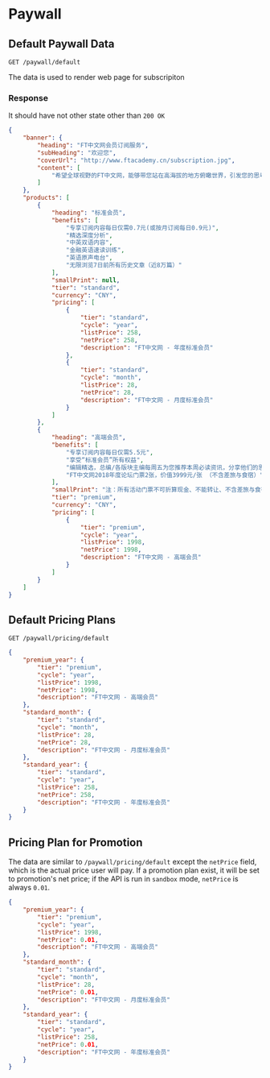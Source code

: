 # Paywall

## Default Paywall Data

    GET /paywall/default

The data is used to render web page for subscripiton

### Response

It should have not other state other than `200 OK`

```json
{
    "banner": {
        "heading": "FT中文网会员订阅服务",
        "subHeading": "欢迎您",
        "coverUrl": "http://www.ftacademy.cn/subscription.jpg",
        "content": [
            "希望全球视野的FT中文网，能够带您站在高海拔的地方俯瞰世界，引发您的思考，从不同的角度看到不一样的事物，见他人之未见！"
        ]
    },
    "products": [
        {
            "heading": "标准会员",
            "benefits": [
                "专享订阅内容每日仅需0.7元(或按月订阅每日0.9元)",
                "精选深度分析",
                "中英双语内容",
                "金融英语速读训练",
                "英语原声电台",
                "无限浏览7日前所有历史文章（近8万篇）"
            ],
            "smallPrint": null,
            "tier": "standard",
            "currency": "CNY",
            "pricing": [
                {
                    "tier": "standard",
                    "cycle": "year",
                    "listPrice": 258,
                    "netPrice": 258,
                    "description": "FT中文网 - 年度标准会员"
                },
                {
                    "tier": "standard",
                    "cycle": "month",
                    "listPrice": 28,
                    "netPrice": 28,
                    "description": "FT中文网 - 月度标准会员"
                }
            ]
        },
        {
            "heading": "高端会员",
            "benefits": [
                "专享订阅内容每日仅需5.5元",
                "享受“标准会员”所有权益",
                "编辑精选，总编/各版块主编每周五为您推荐本周必读资讯，分享他们的思考与观点",
                "FT中文网2018年度论坛门票2张，价值3999元/张 （不含差旅与食宿）"
            ],
            "smallPrint": "注：所有活动门票不可折算现金、不能转让、不含差旅与食宿",
            "tier": "premium",
            "currency": "CNY",
            "pricing": [
                {
                    "tier": "premium",
                    "cycle": "year",
                    "listPrice": 1998,
                    "netPrice": 1998,
                    "description": "FT中文网 - 高端会员"
                }
            ]
        }
    ]
}
```

## Default Pricing Plans

    GET /paywall/pricing/default

```json
{
    "premium_year": {
        "tier": "premium",
        "cycle": "year",
        "listPrice": 1998,
        "netPrice": 1998,
        "description": "FT中文网 - 高端会员"
    },
    "standard_month": {
        "tier": "standard",
        "cycle": "month",
        "listPrice": 28,
        "netPrice": 28,
        "description": "FT中文网 - 月度标准会员"
    },
    "standard_year": {
        "tier": "standard",
        "cycle": "year",
        "listPrice": 258,
        "netPrice": 258,
        "description": "FT中文网 - 年度标准会员"
    }
}
```

## Pricing Plan for Promotion

The data are similar to `/paywall/pricing/default` except the `netPrice` field, which is the actual price user will pay. If a promotion plan exist, it will be set to promotion's net price; if the API is run in `sandbox` mode, `netPrice` is always `0.01`.

```json
{
    "premium_year": {
        "tier": "premium",
        "cycle": "year",
        "listPrice": 1998,
        "netPrice": 0.01,
        "description": "FT中文网 - 高端会员"
    },
    "standard_month": {
        "tier": "standard",
        "cycle": "month",
        "listPrice": 28,
        "netPrice": 0.01,
        "description": "FT中文网 - 月度标准会员"
    },
    "standard_year": {
        "tier": "standard",
        "cycle": "year",
        "listPrice": 258,
        "netPrice": 0.01,
        "description": "FT中文网 - 年度标准会员"
    }
}
```